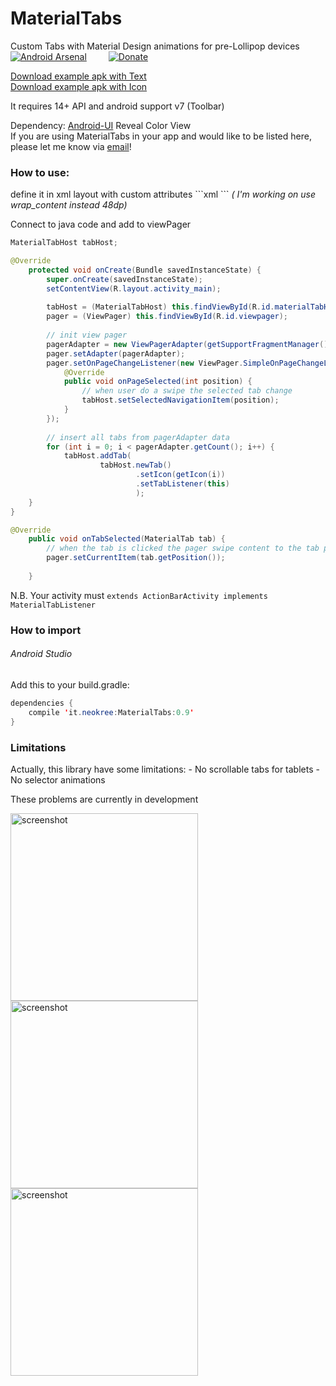 MaterialTabs
============

Custom Tabs with Material Design animations for pre-Lollipop devices<br>
[![Android Arsenal](https://img.shields.io/badge/Android%20Arsenal-MaterialTabs-brightgreen.svg?style=flat)](https://android-arsenal.com/details/1/1105)&ensp;&ensp;&ensp;&ensp;&ensp;[![Donate](https://www.paypalobjects.com/en_GB/i/btn/btn_donate_LG.gif)](https://www.paypal.com/cgi-bin/webscr?cmd=_s-xclick&hosted_button_id=TLLU42DEL36RY)


[Download example apk with Text](https://raw.github.com/neokree/MaterialTabs/master/materialtabs-Text.apk)<br>
[Download example apk with Icon](https://raw.github.com/neokree/MaterialTabs/master/materialtabs-Icons.apk)

It requires 14+ API and android support v7 (Toolbar)

Dependency: [Android-UI](https://github.com/markushi/android-ui) Reveal Color View <br>
If you are using MaterialTabs in your app and would like to be listed here, please let me know via [email](mailto:neokree@gmail.com)! <br>

<h3>How to use:</h3>
define it in xml layout with custom attributes
```xml
<!-- for Text Tabs -->
<it.neokree.materialtabs.MaterialTabHost
        android:id="@+id/materialTabHost"
        android:layout_width="match_parent"
        android:layout_height="48dp"
        app:textColor="#FFFFFF"
        app:primaryColor="YOUR_PRIMARY_COLOR"
        app:accentColor="YOUR_ACCENT_COLOR" />
<!-- for icon tabs --> 
<it.neokree.materialtabs.MaterialTabHost
        android:id="@+id/materialTabHost"
        android:layout_width="match_parent"
        android:layout_height="48dp"
        app:iconColor="#FFFFFF"
        app:primaryColor="YOUR_PRIMARY_COLOR"
        app:accentColor="YOUR_ACCENT_COLOR"
        app:hasIcons="true"/>
```
<em>( I'm working on use wrap_content instead 48dp)</em>

Connect to java code and add to viewPager
```java
MaterialTabHost tabHost;

@Override
	protected void onCreate(Bundle savedInstanceState) {
		super.onCreate(savedInstanceState);
		setContentView(R.layout.activity_main);
		
		tabHost = (MaterialTabHost) this.findViewById(R.id.materialTabHost);
		pager = (ViewPager) this.findViewById(R.id.viewpager);
		
		// init view pager
		pagerAdapter = new ViewPagerAdapter(getSupportFragmentManager());
		pager.setAdapter(pagerAdapter);
		pager.setOnPageChangeListener(new ViewPager.SimpleOnPageChangeListener() {
            @Override
            public void onPageSelected(int position) {
            	// when user do a swipe the selected tab change
                tabHost.setSelectedNavigationItem(position);
            }
        });
		
		// insert all tabs from pagerAdapter data
		for (int i = 0; i < pagerAdapter.getCount(); i++) {
            tabHost.addTab(
                    tabHost.newTab() 
                            .setIcon(getIcon(i))
                            .setTabListener(this)
                            );
    }
}

@Override
	public void onTabSelected(MaterialTab tab) {
		// when the tab is clicked the pager swipe content to the tab position
		pager.setCurrentItem(tab.getPosition());
		
	}
```

N.B. Your activity must <code>extends ActionBarActivity implements MaterialTabListener</code>


### How to import
###### Android Studio
Add this to your build.gradle:
```java 
dependencies {
    compile 'it.neokree:MaterialTabs:0.9'
}
```

<h3>Limitations</h3>
Actually, this library have some limitations: 
- No scrollable tabs for tablets
- No selector animations

These problems are currently in development

<img src="https://raw.github.com/neokree/MaterialTabs/master/screen.png" alt="screenshot" width="300px" height="auto" />
<img src="https://raw.github.com/neokree/MaterialTabs/master/screen-icon.png" alt="screenshot" width="300px" height="auto" />
<img src="https://raw.github.com/neokree/MaterialTabs/master/screen-multitab.jpg" alt="screenshot" width="300px" height="auto" />
